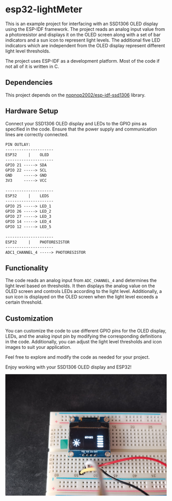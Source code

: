 # esp32-lightMeter

This is an example project for interfacing with an SSD1306 OLED display using the ESP-IDF framework. The project reads an analog input value from a photoresistor and displays it on the OLED screen along with a set of bar indicators and a sun icon to represent light levels. The additional five LED indicators which are independent from the OLED display represent different light level thresholds.

The project uses ESP-IDF as a development platform. Most of the code if not all of it is written in C.

## Dependencies

This project depends on the [nopnop2002/esp-idf-ssd1306](https://github.com/nopnop2002/esp-idf-ssd1306) library.

## Hardware Setup

Connect your SSD1306 OLED display and LEDs to the GPIO pins as specified in the code. Ensure that the power supply and communication lines are correctly connected.

```
PIN OUTLAY:
---------------------
ESP32     |    OLED
---------------------
GPIO 21 -----> SDA
GPIO 22 -----> SCL
GND     -----> GND
3V3     -----> VCC

---------------------
ESP32     |    LEDS
---------------------
GPIO 25 -----> LED_1
GPIO 26 -----> LED_2
GPIO 27 -----> LED_3
GPIO 14 -----> LED_4
GPIO 12 -----> LED_5

---------------------
ESP32     |    PHOTORESISTOR
---------------------
ADC1_CHANNEL_4 -----> PHOTORESISTOR
```

## Functionality

The code reads an analog input from `ADC_CHANNEL_4` and determines the light level based on thresholds. It then displays the analog value on the OLED screen and controls LEDs according to the light level. Additionally, a sun icon is displayed on the OLED screen when the light level exceeds a certain threshold.

## Customization

You can customize the code to use different GPIO pins for the OLED display, LEDs, and the analog input pin by modifying the corresponding definitions in the code. Additionally, you can adjust the light level thresholds and icon images to suit your application.

Feel free to explore and modify the code as needed for your project.

Enjoy working with your SSD1306 OLED display and ESP32!

![Project_In_Action](Example.jpg)
